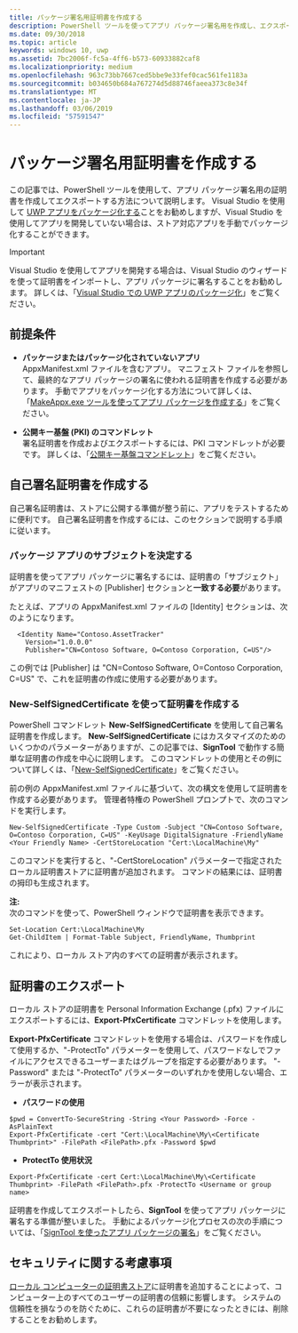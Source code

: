 ```yaml
---
title: パッケージ署名用証明書を作成する
description: PowerShell ツールを使ってアプリ パッケージ署名用を作成し、エクスポートします。
ms.date: 09/30/2018
ms.topic: article
keywords: windows 10, uwp
ms.assetid: 7bc2006f-fc5a-4ff6-b573-60933882caf8
ms.localizationpriority: medium
ms.openlocfilehash: 963c73bb7667ced5bbe9e33fef0cac561fe1183a
ms.sourcegitcommit: b034650b684a767274d5d88746faeea373c8e34f
ms.translationtype: MT
ms.contentlocale: ja-JP
ms.lasthandoff: 03/06/2019
ms.locfileid: "57591547"
---
```

# <a name="create-a-certificate-for-package-signing"></a>パッケージ署名用証明書を作成する


この記事では、PowerShell ツールを使用して、アプリ パッケージ署名用の証明書を作成してエクスポートする方法について説明します。 Visual Studio を使用して [UWP アプリをパッケージ化する](https://msdn.microsoft.com/windows/uwp/packaging/packaging-uwp-apps)ことをお勧めしますが、Visual Studio を使用してアプリを開発していない場合は、ストア対応アプリを手動でパッケージ化することができます。

> [!IMPORTANT] 
> Visual Studio を使用してアプリを開発する場合は、Visual Studio のウィザードを使って証明書をインポートし、アプリ パッケージに署名することをお勧めします。 詳しくは、「[Visual Studio での UWP アプリのパッケージ化](https://msdn.microsoft.com/windows/uwp/packaging/packaging-uwp-apps)」をご覧ください。

## <a name="prerequisites"></a>前提条件

- **パッケージまたはパッケージ化されていないアプリ**  
AppxManifest.xml ファイルを含むアプリ。 マニフェスト ファイルを参照して、最終的なアプリ パッケージの署名に使われる証明書を作成する必要があります。 手動でアプリをパッケージ化する方法について詳しくは、「[MakeAppx.exe ツールを使ってアプリ パッケージを作成する](https://msdn.microsoft.com/windows/uwp/packaging/create-app-package-with-makeappx-tool)」をご覧ください。

- **公開キー基盤 (PKI) のコマンドレット**  
署名証明書を作成およびエクスポートするには、PKI コマンドレットが必要です。 詳しくは、「[公開キー基盤コマンドレット](https://docs.microsoft.com/powershell/module/pkiclient/)」をご覧ください。

## <a name="create-a-self-signed-certificate"></a>自己署名証明書を作成する

自己署名証明書は、ストアに公開する準備が整う前に、アプリをテストするために便利です。 自己署名証明書を作成するには、このセクションで説明する手順に従います。

### <a name="determine-the-subject-of-your-packaged-app"></a>パッケージ アプリのサブジェクトを決定する  

証明書を使ってアプリ パッケージに署名するには、証明書の「サブジェクト」がアプリのマニフェストの [Publisher] セクションと**一致する必要**があります。

たとえば、アプリの AppxManifest.xml ファイルの [Identity] セクションは、次のようになります。
```
  <Identity Name="Contoso.AssetTracker" 
    Version="1.0.0.0" 
    Publisher="CN=Contoso Software, O=Contoso Corporation, C=US"/>
```

この例では [Publisher] は "CN=Contoso Software, O=Contoso Corporation, C=US" で、これを証明書の作成に使用する必要があります。 

### <a name="use-new-selfsignedcertificate-to-create-a-certificate"></a>**New-SelfSignedCertificate** を使って証明書を作成する
PowerShell コマンドレット **New-SelfSignedCertificate** を使用して自己署名証明書を作成します。 **New-SelfSignedCertificate** にはカスタマイズのためのいくつかのパラメーターがありますが、この記事では、**SignTool** で動作する簡単な証明書の作成を中心に説明します。 このコマンドレットの使用とその例について詳しくは、「[New-SelfSignedCertificate](https://docs.microsoft.com/powershell/module/pkiclient/New-SelfSignedCertificate)」をご覧ください。

前の例の AppxManifest.xml ファイルに基づいて、次の構文を使用して証明書を作成する必要があります。 管理者特権の PowerShell プロンプトで、次のコマンドを実行します。
```
New-SelfSignedCertificate -Type Custom -Subject "CN=Contoso Software, O=Contoso Corporation, C=US" -KeyUsage DigitalSignature -FriendlyName <Your Friendly Name> -CertStoreLocation "Cert:\LocalMachine\My"
```

このコマンドを実行すると、"-CertStoreLocation" パラメーターで指定されたローカル証明書ストアに証明書が追加されます。 コマンドの結果には、証明書の拇印も生成されます。  

**注:**  
次のコマンドを使って、PowerShell ウィンドウで証明書を表示できます。
```
Set-Location Cert:\LocalMachine\My
Get-ChildItem | Format-Table Subject, FriendlyName, Thumbprint
```
これにより、ローカル ストア内のすべての証明書が表示されます。

## <a name="export-a-certificate"></a>証明書のエクスポート 

ローカル ストアの証明書を Personal Information Exchange (.pfx) ファイルにエクスポートするには、**Export-PfxCertificate** コマンドレットを使用します。

**Export-PfxCertificate** コマンドレットを使用する場合は、パスワードを作成して使用するか、"-ProtectTo" パラメーターを使用して、パスワードなしでファイルにアクセスできるユーザーまたはグループを指定する必要があります。 "-Password" または "-ProtectTo" パラメーターのいずれかを使用しない場合、エラーが表示されます。

- **パスワードの使用**
```
$pwd = ConvertTo-SecureString -String <Your Password> -Force -AsPlainText 
Export-PfxCertificate -cert "Cert:\LocalMachine\My\<Certificate Thumbprint>" -FilePath <FilePath>.pfx -Password $pwd
```

- **ProtectTo 使用状況**
```
Export-PfxCertificate -cert Cert:\LocalMachine\My\<Certificate Thumbprint> -FilePath <FilePath>.pfx -ProtectTo <Username or group name>
```

証明書を作成してエクスポートしたら、**SignTool** を使ってアプリ パッケージに署名する準備が整いました。 手動によるパッケージ化プロセスの次の手順については、「[SignTool を使ったアプリ パッケージの署名](https://msdn.microsoft.com/windows/uwp/packaging/sign-app-package-using-signtool)」をご覧ください。

## <a name="security-considerations"></a>セキュリティに関する考慮事項 
[ローカル コンピューターの証明書ストア](https://msdn.microsoft.com/windows/hardware/drivers/install/local-machine-and-current-user-certificate-stores)に証明書を追加することによって、コンピューター上のすべてのユーザーの証明書の信頼に影響します。 システムの信頼性を損なうのを防ぐために、これらの証明書が不要になったときには、削除することをお勧めします。
